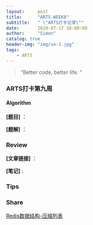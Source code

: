 ```yaml
---
layout:     post
title:      "ARTS-WEEK8"
subtitle:   " \"ARTS打卡记录\""
date:       2020-07-17 18:00:00
author:     "Simon"
catalog: true
header-img: "img/se-1.jpg"
tags:
    - ARTS
---
```


> “Better code, better life. ”

### ARTS打卡第九周

#### Algorithm

**[题目]** ：

**[题解]** ：



### Review

**[文章链接]** ：

**[笔记]** :



### Tips



### Share

[Redis数据结构-压缩列表](https://simonzgx.github.io/2020/07/25/Redis数据结构-压缩列表/)